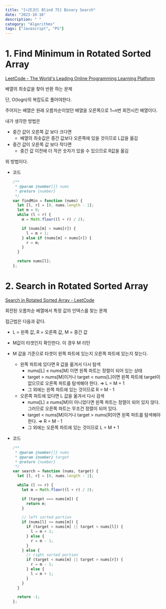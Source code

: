 ```yaml
---
title: "[니트코드 Blind 75] Binary Search"
date: "2023-10-16"
description: " "
category: "Algorithms"
tags: ["Javascript", "PS"]
---
```


# 1. **Find Minimum in Rotated Sorted Array**

[LeetCode - The World's Leading Online Programming Learning Platform](https://leetcode.com/problems/find-minimum-in-rotated-sorted-array/)

배열의 최솟값을 찾아 반환 하는 문제

단, O(logn)의 복잡도로 풀어야한다.

주어지는 배열은 원래 오름차순이었던 배열을 오른쪽으로 1~n번 회전시킨 배열이다.

내가 생각한 방법은

- 중간 값이 오른쪽 값 보다 크다면
  - 배열의 최솟값은 중간 값보다 오른쪽에 있을 것이므로 L값을 옮김
- 중간 값이 오른쪽 값 보다 작다면
  - 중간 값 이전에 더 작은 숫자가 있을 수 있으므로 R값을 옮김

위 방법이다.

- 코드

  ```js
  /**
   * @param {number[]} nums
   * @return {number}
   */
  var findMin = function (nums) {
    let [l, r] = [0, nums.length - 1];
    let m = 0;
    while (l < r) {
      m = Math.floor((l + r) / 2);

      if (nums[m] > nums[r]) {
        l = m + 1;
      } else if (nums[m] < nums[r]) {
        r = m;
      }
    }

    return nums[l];
  };
  ```

# 2. **Search in Rotated Sorted Array**

[Search in Rotated Sorted Array - LeetCode](https://leetcode.com/problems/search-in-rotated-sorted-array/)

회전된 오름차순 배열에서 특정 값의 인덱스를 찾는 문제

접근법은 다음과 같다.

- L = 왼쪽 값, R = 오른쪽 값, M = 중간 값
- M값이 타겟인지 확인한다. 이 경우 M 리턴
- M 값을 기준으로 타겟이 왼쪽 파트에 있는지 오른쪽 파트에 있는지 찾는다.

  - 왼쪽 파트에 있다면 R 값을 옮겨서 다시 탐색
    - nums[L] ≤ nums[M] 이면 왼쪽 파트는 정렬이 되어 있는 상태
    - target > nums[M]이거나 target < nums[L]이면 왼쪽 파트에 target이 없으므로 오른쪽 파트를 탐색해야 한다. ⇒ L = M + 1
    - 그 외에는 왼쪽 파트에 있는 것이므로 R = M - 1
  - 오른쪽 파트에 있다면 L 값을 옮겨서 다시 검색
    - nums[L] ≤ nums[M]이 아니었다면 왼쪽 파트는 정렬이 되어 있지 않다. 그러므로 오른쪽 파트는 무조건 정렬이 되어 있다.
    - target < nums[M]이거나 target > nums[R]이면 왼쪽 파트를 탐색해야 한다. ⇒ R = M - 1
    - 그 외에는 오른쪽 파트에 있는 것이므로 L = M + 1

- 코드

  ```js
  /**
   * @param {number[]} nums
   * @param {number} target
   * @return {number}
   */
  var search = function (nums, target) {
    let [l, r] = [0, nums.length - 1];

    while (l <= r) {
      let m = Math.floor((l + r) / 2);

      if (target === nums[m]) {
        return m;
      }

      // left sorted portion
      if (nums[l] <= nums[m]) {
        if (target > nums[m] || target < nums[l]) {
          l = m + 1;
        } else {
          r = m - 1;
        }
      } else {
        // right sorted portion
        if (target < nums[m] || target > nums[r]) {
          r = m - 1;
        } else {
          l = m + 1;
        }
      }
    }

    return -1;
  };
  ```
